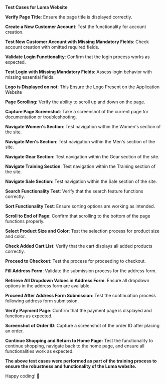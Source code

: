 **Test Cases for Luma Website**

**Verify Page Title**: Ensure the page title is displayed correctly.

**Create a New Customer Account**: Test the functionality for account creation.

**Test New Customer Account with Missing Mandatory Fields**: Check account creation with omitted required fields.

**Validate Login Functionality**: Confirm that the login process works as expected.

**Test Login with Missing Mandatory Fields**: Assess login behavior with missing essential fields.

**Logo is Displayed on not**: This Ensure the Logo Present on the Application Website

**Page Scrolling:** Verify the ability to scroll up and down on the page.

**Capture Page Screenshot**: Take a screenshot of the current page for documentation or troubleshooting.

**Navigate Women's Section**: Test navigation within the Women's section of the site.

**Navigate Men's Section**: Test navigation within the Men's section of the site.

**Navigate Gear Section:** Test navigation within the Gear section of the site.

**Navigate Training Section**: Test navigation within the Training section of the site.

**Navigate Sale Section**: Test navigation within the Sale section of the site.

**Search Functionality Test**: Verify that the search feature functions correctly.

**Sort Functionality Test**: Ensure sorting options are working as intended.

**Scroll to End of Page**: Confirm that scrolling to the bottom of the page functions properly.

**Select Product Size and Color**: Test the selection process for product size and color.

**Check Added Cart List**: Verify that the cart displays all added products correctly.

**Proceed to Checkout**: Test the process for proceeding to checkout.

**Fill Address Form**: Validate the submission process for the address form.

**Retrieve All Dropdown Values in Address Form**: Ensure all dropdown options in the address form are available.

**Proceed After Address Form Submission**: Test the continuation process following address form submission.

**Verify Payment Page**: Confirm that the payment page is displayed and functions as expected.

**Screenshot of Order ID**: Capture a screenshot of the order ID after placing an order.

**Continue Shopping and Return to Home Page:** Test the functionality to continue shopping, navigate back to the home page, and ensure all functionalities work as expected.

**The above test cases were performed as part of the training process to ensure the robustness and functionality of the Luma website.**

Happy coding! 🎉

